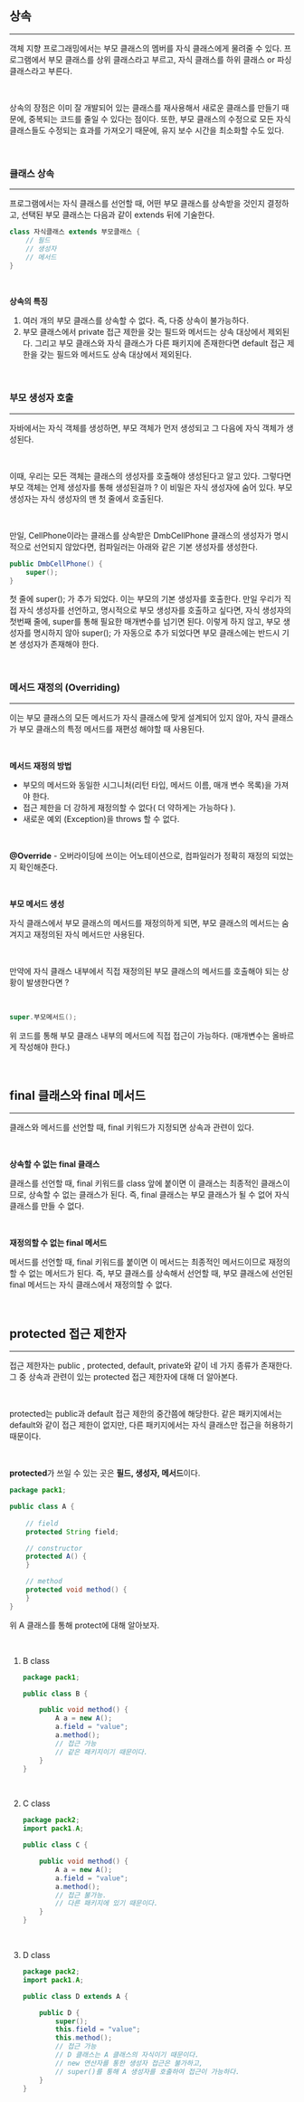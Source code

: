 ## 상속

---

객체 지향 프로그래밍에서는 부모 클래스의 멤버를 자식 클래스에게 물려줄 수 있다. 프로그램에서 부모 클래스를 상위 클래스라고 부르고, 자식 클래스를 하위 클래스 or 파싱 클래스라고 부른다.

<br>

상속의 장점은 이미 잘 개발되어 있는 클래스를 재사용해서 새로운 클래스를 만들기 때문에, 중복되는 코드를 줄일 수 있다는 점이다. 또한, 부모 클래스의 수정으로 모든 자식 클래스들도 수정되는 효과를 가져오기 때문에, 유지 보수 시간을 최소화할 수도 있다.

<br>

### 클래스 상속

---

프로그램에서는 자식 클래스를 선언할 때, 어떤 부모 클래스를 상속받을 것인지 결정하고, 선택된 부모 클래스는 다음과 같이 extends 뒤에 기술한다.

```java
class 자식클래스 extends 부모클래스 {
	// 필드
	// 생성자
	// 메서드
}
```

<br>

**상속의 특징**

1. 여러 개의 부모 클래스를 상속할 수 없다. 즉, 다중 상속이 불가능하다.
2. 부모 클래스에서 private 접근 제한을 갖는 필드와 메서드는 상속 대상에서 제외된다. 그리고 부모 클래스와 자식 클래스가 다른 패키지에 존재한다면 default 접근 제한을 갖는 필드와 메서드도 상속 대상에서 제외된다.

<br>

### 부모 생성자 호출

---

자바에서는 자식 객체를 생성하면, 부모 객체가 먼저 생성되고 그 다음에 자식 객체가 생성된다.

<br>

이때, 우리는 모든 객체는 클래스의 생성자를 호출해야 생성된다고 알고 있다. 그렇다면 부모 객체는 언제 생성자를 통해 생성된걸까 ? 이 비밀은 자식 생성자에 숨어 있다. 부모 생성자는 자식 생성자의 맨 첫 줄에서 호출된다.

<br>

만일, CellPhone이라는 클래스를 상속받은 DmbCellPhone 클래스의 생성자가 명시적으로 선언되지 않았다면, 컴파일러는 아래와 같은 기본 생성자를 생성한다.

```java
public DmbCellPhone() {
	super();
}
```

첫 줄에 super(); 가 추가 되었다. 이는 부모의 기본 생성자를 호출한다. 만일 우리가 직접 자식 생성자를 선언하고, 명시적으로 부모 생성자를 호출하고 싶다면, 자식 생성자의 첫번째 줄에, super를 통해 필요한 매개변수를 넘기면 된다. 이렇게 하지 않고, 부모 생성자를 명시하지 않아 super(); 가 자동으로 추가 되었다면 부모 클래스에는 반드시 기본 생성자가 존재해야 한다.

<br>

### 메서드 재정의 (Overriding)

---

이는 부모 클래스의 모든 메서드가 자식 클래스에 맞게 설계되어 있지 않아, 자식 클래스가 부모 클래스의 특정 메서드를 재편성 해야할 때 사용된다. 

<br>

**메서드 재정의 방법**

- 부모의 메서드와 동일한 시그니처(리턴 타입, 메서드 이름, 매개 변수 목록)을 가져야 한다.
- 접근 제한을 더 강하게 재정의할 수 없다( 더 약하게는 가능하다 ).
- 새로운 예외 (Exception)을 throws 할 수 없다.

<br>

**@Override** - 오버라이딩에 쓰이는 어노테이션으로, 컴파일러가 정확히 재정의 되었는지 확인해준다.

<br>

**부모 메서드 생성**

자식 클래스에서 부모 클래스의 메서드를 재정의하게 되면, 부모 클래스의 메서드는 숨겨지고 재정의된 자식 메서드만 사용된다. 

<br>

만약에 자식 클래스 내부에서 직접 재정의된 부모 클래스의 메서드를 호출해야 되는 상황이 발생한다면 ?

<br>

```java
super.부모메서드();
```

위 코드를 통해 부모 클래스 내부의 메서드에 직접 접근이 가능하다. (매개변수는 올바르게 작성해야 한다.)

<br>

## final 클래스와 final 메서드

---

클래스와 메서드를 선언할 때, final 키워드가 지정되면 상속과 관련이 있다.

<br>

**상속할 수 없는 final 클래스**

클래스를 선언할 때, final 키워드를 class 앞에 붙이면 이 클래스는 최종적인 클래스이므로, 상속할 수 없는 클래스가 된다. 즉, final 클래스는 부모 클래스가 될 수 없어 자식 클래스를 만들 수 없다.

<br>

**재정의할 수 없는 final 메서드**

메서드를 선언할 때, final 키워드를 붙이면 이 메서드는 최종적인 메서드이므로 재정의할 수 없는 메서드가 된다. 즉, 부모 클래스를 상속해서 선언할 때, 부모 클래스에 선언된 final 메서드는 자식 클래스에서 재정의할 수 없다.

<br>

## protected 접근 제한자

---

접근 제한자는 public , protected, default, private와 같이 네 가지 종류가 존재한다. 그 중 상속과 관련이 있는 protected 접근 제한자에 대해 더 알아본다.

<br>

protected는 public과 default 접근 제한의 중간쯤에 해당한다. 같은 패키지에서는 default와 같이 접근 제한이 없지만, 다른 패키지에서는 자식 클래스만 접근을 허용하기 때문이다.

<br>

**protected**가 쓰일 수 있는 곳은 **필드, 생성자, 메서드**이다.

```java
package pack1;

public class A {
    
    // field
	protected String field;

    // constructor
	protected A() {
	}

    // method
	protected void method() {
	}
}
```

위 A 클래스를 통해 protect에 대해 알아보자.

<br>

1. B class
    
    ```java
    package pack1;
    
    public class B {
    
    	public void method() {
    		A a = new A();
    		a.field = "value";
    		a.method();
    		// 접근 가능
    		// 같은 패키지이기 때문이다.
    	}
    }
    ```

<br>
    
2. C class
    
    ```java
    package pack2;
    import pack1.A;
    
    public class C {
    
    	public void method() {
    		A a = new A();
    		a.field = "value";
    		a.method();
    		// 접근 불가능.
    		// 다른 패키지에 있기 때문이다.
    	}
    }
    ```

<br>
    
3. D class
    
    ```java
    package pack2;
    import pack1.A;
    
    public class D extends A {
    
    	public D {
    		super();
    		this.field = "value";
    		this.method();
    		// 접근 가능
    		// D 클래스는 A 클래스의 자식이기 때문이다.
    		// new 연산자를 통한 생성자 접근은 불가하고,
    		// super()를 통해 A 생성자를 호출하여 접근이 가능하다.
    	}
    }
    ```